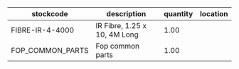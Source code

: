 |stockcode|description|quantity|location|
|---------|-----------|--------|--------|
|FIBRE-IR-4-4000|IR Fibre, 1.25 x 10, 4M Long|1.00||
|FOP_COMMON_PARTS|Fop common parts|1.00||
